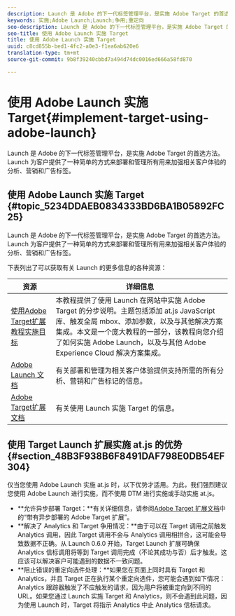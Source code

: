 ```yaml
---
description: Launch 是 Adobe 的下一代标签管理平台，是实施 Adobe Target 的首选方法。Launch 为客户提供了一种简单的方式来部署和管理所有用来加强相关客户体验的分析、营销和广告标签。
keywords: 实施;Adobe Launch;Launch;争用;重定向
seo-description: Launch 是 Adobe 的下一代标签管理平台，是实施 Adobe Target 的首选方法。Launch 为客户提供了一种简单的方式来部署和管理所有用来加强相关客户体验的分析、营销和广告标签。
seo-title: 使用 Adobe Launch 实施 Target
title: 使用 Adobe Launch 实施 Target
uuid: c8cd855b-bed1-4fc2-a0e3-f1ea6ab620e6
translation-type: tm+mt
source-git-commit: 9b8f39240cbbd7a494d74dc0016ed666a58fd870

---
```



# 使用 Adobe Launch 实施 Target{#implement-target-using-adobe-launch}

Launch 是 Adobe 的下一代标签管理平台，是实施 Adobe Target 的首选方法。Launch 为客户提供了一种简单的方式来部署和管理所有用来加强相关客户体验的分析、营销和广告标签。

## 使用 Adobe Launch 实施 Target {#topic_5234DDAEB0834333BD6BA1B05892FC25}

Launch 是 Adobe 的下一代标签管理平台，是实施 Adobe Target 的首选方法。Launch 为客户提供了一种简单的方式来部署和管理所有用来加强相关客户体验的分析、营销和广告标签。

下表列出了可以获取有关 Launch 的更多信息的各种资源：

| 资源 | 详细信息 |
|--- |--- |
| [使用Adobe Target扩展教程实施目标](https://docs.adobe.com/content/help/en/experience-cloud/implementing-in-websites-with-launch/implement-solutions/target.html) | 本教程提供了使用 Launch 在网站中实施 Adobe Target 的分步说明。主题包括添加 at.js JavaScript 库、触发全局 mbox、添加参数，以及与其他解决方案集成。本文是一个庞大教程的一部分，该教程向您介绍了如何实施 Adobe Launch，以及与其他 Adobe Experience Cloud 解决方案集成。 |
| [Adobe Launch 文档](https://docs.adobelaunch.com/getting-started) | 有关部署和管理为相关客户体验提供支持所需的所有分析、营销和广告标记的信息。 |
| [Adobe Target扩展文档](https://docs.adobelaunch.com/extension-reference/web/adobe-target-extension) | 有关使用 Launch 实施 Target 的信息。 |

## 使用 Target Launch 扩展实施 at.js 的优势 {#section_48B3F938B6F8491DAF798E0DB54EF304}

仅当您使用 Adobe Launch 实施 at.js 时，以下优势才适用。为此，我们强烈建议您使用 Adobe Launch 进行实施，而不使用 DTM 进行实施或手动实施 at.js。

* **允许异步部署 Target：**有关详细信息，请参阅[Adobe Target 扩展文档](https://docs.adobelaunch.com/extension-reference/web/adobe-target-extension)中的“带有异步部署的 Adobe Target 扩展”。
* **解决了 Analytics 和 Target 争用情况：**由于可以在 Target 调用之前触发 Analytics 调用，因此 Target 调用不会与 Analytics 调用相拼合，这可能会导致数据不正确。从 Launch 0.6.0 开始，Target Launch 扩展可确保 Analytics 信标调用将等到 Target 调用完成（不论其成功与否）后才触发。这应该可以解决客户可能遇到的数据不一致问题。
* **阻止错误的重定向选件处理：**如果您在页面上同时具有 Target 和 Analytics，并且 Target 正在执行某个重定向选件，您可能会遇到如下情况：Analytics 跟踪器触发了不应触发的请求，因为用户将被重定向到不同的 URL。如果您通过 Launch 实施 Target 和 Analytics，则不会遇到此问题，因为使用 Launch 时，Target 将指示 Analytics 中止 Analytics 信标请求。

